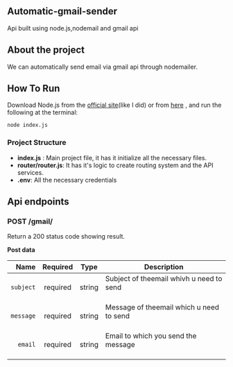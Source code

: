 ﻿## Automatic-gmail-sender
Api built using node.js,nodemail and gmail api
## About the project
We can automatically send email via gmail api through nodemailer.


## How To Run
Download Node.js from the [official  site](https://nodejs.org/en/download/)(like I did) or from [here](https://github.com/creationix/nvm) , and run the following at the terminal:

```
node index.js
```
### Project Structure
 * **index.js** : Main project file, it has it initialize all the necessary files.
 * **router/router.js**:  It has it's logic to create routing system and the API services.
 * **.env**:  All the necessary credentials
 
 ## Api endpoints
 

 ### POST /gmail/
 Return a 200 status code showing result.

**Post data**

|          Name | Required |  Type   | Description                                                                                                                                                         |
| -------------:|:--------:|:-------:| ------------------------------------------------------------------------------------------------------------------------------------------------------------------- |
|     `subject` | required | string  | Subject of theemail whivh u need to send<br/><br/>   
|    `message` | required | string  | Message of theemail which u need to send <br/><br/>               |
|    `email` | required | string  | Email to which you send the message <br/><br/>               |
    

